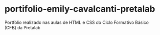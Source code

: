 # portifolio-emily-cavalcanti-pretalab
Portfólio realizado nas aulas de HTML e CSS do Ciclo Formativo Básico (CFB) da Pretalab
